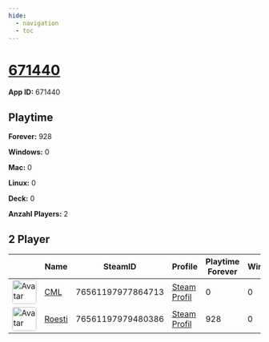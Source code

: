 ```yaml
---
hide:
  - navigation
  - toc
---
```

# <a href="https://steamdb.info/app/671440">671440</a>

**App ID:** 671440

## Playtime

**Forever:** 928

**Windows:** 0

**Mac:** 0

**Linux:** 0

**Deck:** 0

**Anzahl Players:** 2
## 2 Player

<table id="charts-table" class="display" style="width:100%">
            <thead>
                <tr>
                    <th></th>
                    <th>Name</th>
                    <th>SteamID</th>
                    <th>Profile</th>
                    <th>Playtime Forever</th>
                    <th>Windows</th>
                    <th>Mac</th>
                    <th>Linux</th>
                    <th>Deck</th>
                    <th>Last Played</th>
                    <th>Playtime 2 Weeks</th>
                </tr>
            </thead>
            <tbody>
        <tr>
<td><a href="https://steamcommunity.com/profiles/76561197977864713/" target="_blank"><img src="https://avatars.steamstatic.com/a52dfe7d3ee19120d8b9b8722f269d6aeb35bd93_full.jpg" alt="Avatar" style="width:48px;height:48px;border-radius:4px;"></a></td><td><a href="/player/76561197977864713">CML</a></td><td>76561197977864713</td><td><a href="https://steamcommunity.com/profiles/76561197977864713/" target="_blank">Steam Profil</a></td><td>0</td><td>0</td><td>0</td><td>0</td><td>0</td><td>0</td><td></td></tr>
<tr>
<td><a href="https://steamcommunity.com/profiles/76561197979480386/" target="_blank"><img src="https://avatars.steamstatic.com/d11c33497819af95e1c7f16ea77362f87b76117d_full.jpg" alt="Avatar" style="width:48px;height:48px;border-radius:4px;"></a></td><td><a href="/player/76561197979480386">Roesti</a></td><td>76561197979480386</td><td><a href="https://steamcommunity.com/profiles/76561197979480386/" target="_blank">Steam Profil</a></td><td>928</td><td>0</td><td>0</td><td>0</td><td>0</td><td>0</td><td></td></tr>
</tbody>
</table>
